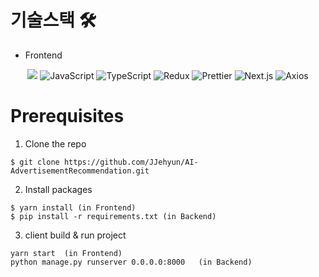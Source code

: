 


# 기술스택 🛠
- Frontend
<center>
<div style={display : flex}>
<img src="https://img.shields.io/badge/React-3776AB?style=for-the-badge&logo=React&logoColor=white">
<img alt="JavaScript" src="https://img.shields.io/badge/JavaScript-F7DF1E?style=for-the-badge&logo=JavaScript&logoColor=black">
<img alt="TypeScript" src="https://img.shields.io/badge/TypeScript-3178C6?style=for-the-badge&logo=TypeScript&logoColor=white">
<img alt="Redux" src="https://img.shields.io/badge/Redux-764ABC?style=for-the-badge&logo=Redux&logoColor=white">
<img alt="Prettier" src="https://img.shields.io/badge/Prettier-F7B93E?style=for-the-badge&logo=Prettier&logoColor=white">
<img alt="Next.js" src="https://img.shields.io/badge/Next.js-000000?style=for-the-badge&logo=Next.js&logoColor=white">
<img alt="Axios" src="https://img.shields.io/badge/Axios-5A29E4?style=for-the-badge&logo=Axios&logoColor=white">
</div>
</center>




# Prerequisites
1. Clone the repo
```
$ git clone https://github.com/JJehyun/AI-AdvertisementRecommendation.git
```
2. Install packages
```
$ yarn install (in Frontend)
$ pip install -r requirements.txt (in Backend)
```
3. client build & run project
```
yarn start  (in Frontend)
python manage.py runserver 0.0.0.0:8000   (in Backend)
```


